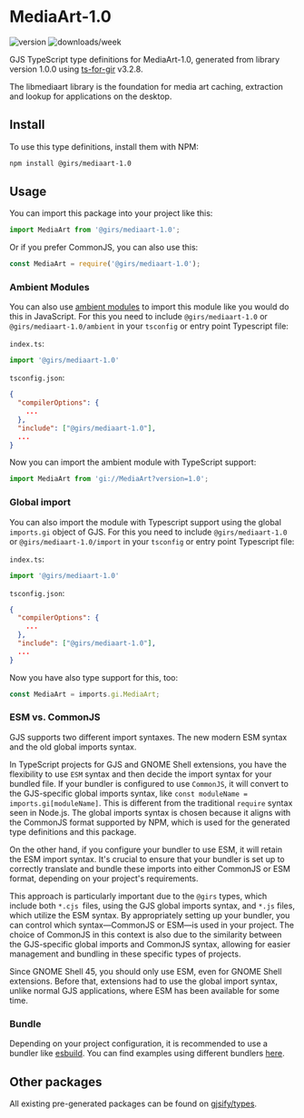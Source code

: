 
# MediaArt-1.0

![version](https://img.shields.io/npm/v/@girs/mediaart-1.0)
![downloads/week](https://img.shields.io/npm/dw/@girs/mediaart-1.0)


GJS TypeScript type definitions for MediaArt-1.0, generated from library version 1.0.0 using [ts-for-gir](https://github.com/gjsify/ts-for-gir) v3.2.8.

The libmediaart library is the foundation for media art caching, extraction and lookup for applications on the desktop.

## Install

To use this type definitions, install them with NPM:
```bash
npm install @girs/mediaart-1.0
```

## Usage

You can import this package into your project like this:
```ts
import MediaArt from '@girs/mediaart-1.0';
```

Or if you prefer CommonJS, you can also use this:
```ts
const MediaArt = require('@girs/mediaart-1.0');
```

### Ambient Modules

You can also use [ambient modules](https://github.com/gjsify/ts-for-gir/tree/main/packages/cli#ambient-modules) to import this module like you would do this in JavaScript.
For this you need to include `@girs/mediaart-1.0` or `@girs/mediaart-1.0/ambient` in your `tsconfig` or entry point Typescript file:

`index.ts`:
```ts
import '@girs/mediaart-1.0'
```

`tsconfig.json`:
```json
{
  "compilerOptions": {
    ...
  },
  "include": ["@girs/mediaart-1.0"],
  ...
}
```

Now you can import the ambient module with TypeScript support: 

```ts
import MediaArt from 'gi://MediaArt?version=1.0';
```

### Global import

You can also import the module with Typescript support using the global `imports.gi` object of GJS.
For this you need to include `@girs/mediaart-1.0` or `@girs/mediaart-1.0/import` in your `tsconfig` or entry point Typescript file:

`index.ts`:
```ts
import '@girs/mediaart-1.0'
```

`tsconfig.json`:
```json
{
  "compilerOptions": {
    ...
  },
  "include": ["@girs/mediaart-1.0"],
  ...
}
```

Now you have also type support for this, too:

```ts
const MediaArt = imports.gi.MediaArt;
```


### ESM vs. CommonJS

GJS supports two different import syntaxes. The new modern ESM syntax and the old global imports syntax.

In TypeScript projects for GJS and GNOME Shell extensions, you have the flexibility to use `ESM` syntax and then decide the import syntax for your bundled file. If your bundler is configured to use `CommonJS`, it will convert to the GJS-specific global imports syntax, like `const moduleName = imports.gi[moduleName]`. This is different from the traditional `require` syntax seen in Node.js. The global imports syntax is chosen because it aligns with the CommonJS format supported by NPM, which is used for the generated type definitions and this package.

On the other hand, if you configure your bundler to use ESM, it will retain the ESM import syntax. It's crucial to ensure that your bundler is set up to correctly translate and bundle these imports into either CommonJS or ESM format, depending on your project's requirements.

This approach is particularly important due to the `@girs` types, which include both `*.cjs `files, using the GJS global imports syntax, and `*.js` files, which utilize the ESM syntax. By appropriately setting up your bundler, you can control which syntax—CommonJS or ESM—is used in your project. The choice of CommonJS in this context is also due to the similarity between the GJS-specific global imports and CommonJS syntax, allowing for easier management and bundling in these specific types of projects.

Since GNOME Shell 45, you should only use ESM, even for GNOME Shell extensions. Before that, extensions had to use the global import syntax, unlike normal GJS applications, where ESM has been available for some time.

### Bundle

Depending on your project configuration, it is recommended to use a bundler like [esbuild](https://esbuild.github.io/). You can find examples using different bundlers [here](https://github.com/gjsify/ts-for-gir/tree/main/examples).

## Other packages

All existing pre-generated packages can be found on [gjsify/types](https://github.com/gjsify/types).

